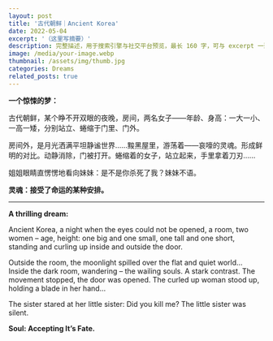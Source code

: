 ```yaml
---
layout: post
title: '古代朝鲜｜Ancient Korea'
date: 2022-05-04
excerpt: '（这里写摘要）'
description: 完整描述，用于搜索引擎与社交平台预览，最长 160 字，可与 excerpt 一致
image: /media/your-image.webp
thumbnail: /assets/img/thumb.jpg
categories: Dreams
related_posts: true
---
```


**一个惊悚的梦：**

古代朝鲜，某个睁不开双眼的夜晚，房间，两名女子——年龄、身高：一大一小、一高一矮，分别站立、蜷缩于门里、门外。

房间外，是月光洒满平坦静谧世界……黢黑屋里，游荡着——哀嚎的灵魂。形成鲜明的对比。动静消除，门被打开。蜷缩着的女子，站立起来，手里拿着刀刃……

姐姐眼睛直愣愣地看向妹妹：是不是你杀死了我？妹妹不语。

**灵魂：接受了命运的某种安排。**

---

**A thrilling dream:**

Ancient Korea, a night when the eyes could not be opened, a room, two women – age, height: one big and one small, one tall and one short, standing and curling up inside and outside the door.

Outside the room, the moonlight spilled over the flat and quiet world… Inside the dark room, wandering – the wailing souls. A stark contrast. The movement stopped, the door was opened. The curled up woman stood up, holding a blade in her hand…

The sister stared at her little sister: Did you kill me? The little sister was silent.

**Soul: Accepting It’s Fate.**